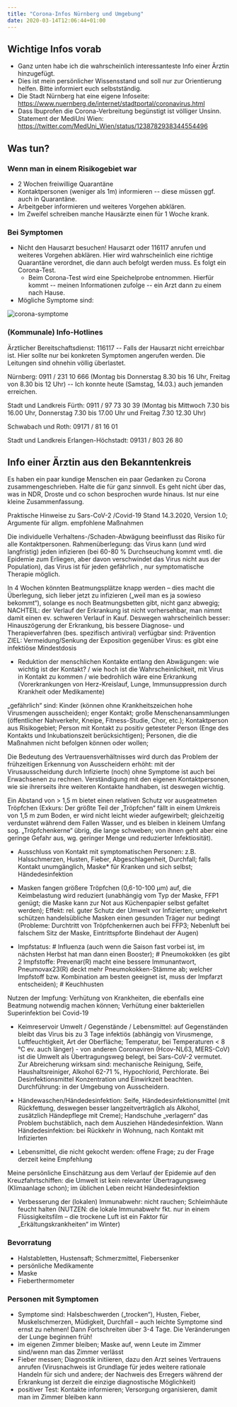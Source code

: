 ```yaml
---
title: "Corona-Infos Nürnberg und Umgebung"
date: 2020-03-14T12:06:44+01:00
---
```

## Wichtige Infos vorab
* Ganz unten habe ich die wahrscheinlich interessanteste Info einer Ärztin hinzugefügt.
* Dies ist mein persönlicher Wissensstand und soll nur zur Orientierung helfen. Bitte informiert euch selbstständig.
* Die Stadt Nürnberg hat eine eigene Infoseite: <https://www.nuernberg.de/internet/stadtportal/coronavirus.html>
* Dass Ibuprofen die Corona-Verbreitung begünstigt ist völliger Unsinn. Statement der MediUni Wien: <https://twitter.com/MedUni_Wien/status/1238782938344554496>

## Was tun?

### Wenn man in einem Risikogebiet war
* 2 Wochen freiwillige Quarantäne
* Kontaktpersonen (weniger als 1m) informieren -- diese müssen ggf. auch in Quarantäne.
* Arbeitgeber informieren und weiteres Vorgehen abklären. 
* Im Zweifel schreiben manche Hausärzte einen für 1 Woche krank.

### Bei Symptomen
* Nicht den Hausarzt besuchen! Hausarzt oder 116117 anrufen und weiteres Vorgehen abklären. Hier wird wahrscheinlich eine richtige Quarantäne verordnet, die dann auch befolgt werden muss. Es folgt ein Corona-Test.
  * Beim Corona-Test wird eine Speichelprobe entnommen. Hierfür kommt -- meinen Informationen zufolge -- ein Arzt dann zu einem nach Hause.
* Mögliche Symptome sind:  

![corona-symptome](/img/DW-VM-CoronaSymptome-js-1-jpg.jpg)

### (Kommunale) Info-Hotlines
Ärztlicher Bereitschaftsdienst: 116117 -- Falls der Hausarzt nicht erreichbar ist. Hier sollte nur bei konkreten Symptomen angerufen werden. Die Leitungen sind ohnehin völlig überlastet.

Nürnberg: 0911 / 231 10 666 (Montag bis Donnerstag 8.30 bis 16 Uhr, Freitag von 8.30 bis 12 Uhr) -- Ich konnte heute (Samstag, 14.03.) auch jemanden erreichen.

Stadt und Landkreis Fürth: 0911 / 97 73 30 39 (Montag bis Mittwoch 7.30 bis 16.00 Uhr, Donnerstag 7.30 bis 17.00 Uhr und Freitag 7.30  12.30 Uhr)

Schwabach und Roth: 09171 / 81 16 01

Stadt und Landkreis Erlangen-Höchstadt: 09131 / 803 26 80

## Info einer Ärztin aus den Bekanntenkreis
Es haben ein paar kundige Menschen ein paar Gedanken zu Corona zusammengeschrieben. Halte die für ganz sinnvoll. Es geht nicht über das, was in NDR, Droste und co schon besprochen wurde hinaus. Ist nur eine kleine Zusammenfassung. 

Praktische Hinweise zu Sars-CoV-2 /Covid-19
Stand 14.3.2020, Version 1.0; Argumente für allgm. empfohlene Maßnahmen 

Die individuelle Verhaltens-/Schaden-Abwägung beeinflusst das Risiko für alle Kontaktpersonen.
Rahmenüberlegung: das Virus kann (und wird langfristig) jeden infizieren (bei 60-80 % Durchseuchung kommt vmtl. die Epidemie zum Erliegen, aber davon verschwindet das Virus nicht aus der Population), das Virus ist für jeden gefährlich , nur symptomatische Therapie möglich.
 
In 4 Wochen könnten Beatmungsplätze knapp werden – dies macht die Überlegung, sich lieber jetzt zu infizieren („weil man es ja sowieso bekommt“), solange es noch Beatmungsbetten gibt, nicht ganz abwegig; NACHTEIL: der Verlauf der Erkrankung ist nicht vorhersehbar, man nimmt damit einen ev. schweren Verlauf in Kauf.
Deswegen wahrscheinlich besser: Hinauszögerung der Erkrankung, bis bessere Diagnose- und Therapieverfahren (bes. spezifisch antiviral) verfügbar sind:
Prävention
ZIEL: Vermeidung/Senkung der Exposition gegenüber Virus: es gibt eine infektiöse Mindestdosis
* Reduktion der menschlichen Kontakte entlang den Abwägungen: wie wichtig ist der Kontakt? / wie hoch ist die Wahrscheinlichkeit, mit Virus in Kontakt zu kommen / wie bedrohlich wäre eine Erkrankung (Vorerkrankungen von Herz-Kreislauf, Lunge, Immunsuppression durch Krankheit oder Medikamente)
 
„gefährlich“ sind: Kinder (können ohne Krankheitszeichen hohe Virusmengen ausscheiden); enger Kontakt; große Menschenansammlungen (öffentlicher Nahverkehr, Kneipe, Fitness-Studie, Chor, etc.); Kontaktperson aus Risikogebiet; Person mit Kontakt zu positiv getesteter Person (Enge des Kontakts und Inkubationszeit berücksichtigen); Personen, die die Maßnahmen nicht befolgen können oder wollen;
 
Die Bedeutung des Vertrauensverhältnisses wird durch das Problem der frühzeitigen Erkennung von Ausscheidern erhöht: mit der Virusausscheidung durch Infizierte (noch) ohne Symptome ist auch bei Erwachsenen zu rechnen. Verständigung mit den eigenen Kontaktpersonen, wie sie ihrerseits ihre weiteren Kontakte handhaben, ist deswegen wichtig.
 
Ein Abstand von > 1,5 m bietet einen relativen Schutz vor ausgeatmeten Tröpfchen (Exkurs: Der größte Teil der „Tröpfchen“ fällt in einem Umkreis von 1,5 m zum Boden, er wird nicht leicht wieder aufgewirbelt; gleichzeitig verdunstet während dem Fallen Wasser, und es bleiben in kleinem Umfang sog. „Tröpfchenkerne“ übrig, die lange schweben; von ihnen geht aber eine geringe Gefahr aus, wg. geringer Menge und reduzierter Infektiosität).
 
* Ausschluss von Kontakt mit symptomatischen Personen: z.B. Halsschmerzen, Husten, Fieber, Abgeschlagenheit, Durchfall; falls Kontakt unumgänglich, Maske* für Kranken und sich selbst; Händedesinfektion
 
* Masken fangen größere Tröpfchen (0,6-10-100 µm) auf, die Keimbelastung wird reduziert (unabhängig vom Typ der Maske, FFP1 genügt; die Maske kann zur Not aus Küchenpapier selbst gefaltet werden); Effekt: rel. guter Schutz der Umwelt vor Infizierten; umgekehrt schützen handelsübliche Masken einen gesunden Träger nur bedingt (Probleme: Durchtritt von Tröpfchenkernen auch bei FFP3; Nebenluft bei falschem Sitz der Maske, Eintrittspforte Bindehaut der Augen)
 
* Impfstatus: # Influenza (auch wenn die Saison fast vorbei ist, im nächsten Herbst hat man dann einen Booster); # Pneumokokken (es gibt 2 Impfstoffe: Prevenar(R) macht eine bessere Immunantwort, Pneumovax23(R) deckt mehr Pneumokokken-Stämme ab; welcher Impfstoff bzw. Kombination am besten geeignet ist, muss der Impfarzt entscheiden); # Keuchhusten
 
Nutzen der Impfung: Verhütung von Krankheiten, die ebenfalls eine Beatmung notwendig machen können; Verhütung einer bakteriellen Superinfektion bei Covid-19

* Keimreservoir Umwelt / Gegenstände / Lebensmittel: auf Gegenständen bleibt das Virus bis zu 3 Tage infektiös (abhängig von Virusmenge, Luftfeuchtigkeit, Art der Oberfläche; Temperatur, bei Temperaturen < 8 °C ev. auch länger) - von anderen Coronaviren (Hcov-NL63, MERS-CoV) ist die Umwelt als Übertragungsweg belegt, bei Sars-CoV-2 vermutet.
Zur Abreicherung wirksam sind: mechanische Reinigung, Seife, Haushaltsreiniger, Alkohol 62-71 %, Hypochlorid, Perchlorate. Bei Desinfektionsmittel Konzentration und Einwirkzeit beachten. Durchführung: in der Umgebung von Ausscheidern.
 
* Händewaschen/Händedesinfektion: Seife, Händedesinfektionsmittel (mit Rückfettung, deswegen besser langzeitverträglich als Alkohol, zusätzlich Händepflege mit Creme); Handschuhe „verlagern“ das Problem buchstäblich, nach dem Ausziehen Händedesinfektion. Wann Händedesinfektion: bei Rückkehr in Wohnung, nach Kontakt mit Infizierten
 
* Lebensmittel, die nicht gekocht werden: offene Frage; zu der Frage derzeit keine Empfehlung
 
Meine persönliche Einschätzung aus dem Verlauf der Epidemie auf den Kreuzfahrtschiffen: die Umwelt ist kein relevanter Übertragungsweg (Klimaanlage schon); im üblichen Leben reicht Händedesinfektion
 
* Verbesserung der (lokalen) Immunabwehr: nicht rauchen; Schleimhäute feucht halten (NUTZEN: die lokale Immunabwehr fkt. nur in einem Flüssigkeitsfilm – die trockene Luft ist ein Faktor für „Erkältungskrankheiten“ im Winter)
 
### Bevorratung
* Halstabletten, Hustensaft; Schmerzmittel, Fiebersenker
* persönliche Medikamente
* Maske
* Fieberthermometer
 
### Personen mit Symptomen
* Symptome sind: Halsbeschwerden („trocken“), Husten, Fieber, Muskelschmerzen, Müdigkeit, Durchfall – auch leichte Symptome sind ernst zu nehmen! Dann Fortschreiten über 3-4 Tage. Die Veränderungen der Lunge beginnen früh!
* im eigenen Zimmer bleiben; Maske auf, wenn Leute im Zimmer sind/wenn man das Zimmer verlässt
* Fieber messen; Diagnostik initiieren, dazu den Arzt seines Vertrauens anrufen (Virusnachweis ist Grundlage für jedes weitere rationale Handeln für sich und andere; der Nachweis des Erregers während der Erkrankung ist derzeit die einzige diagnostische Möglichkeit)
* positiver Test: Kontakte informieren; Versorgung organisieren, damit man im Zimmer bleiben kann
